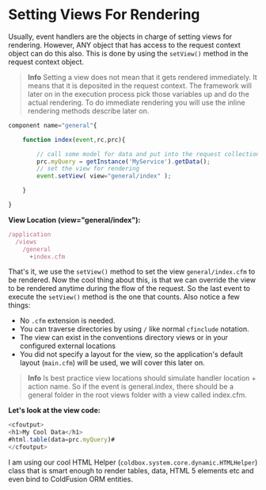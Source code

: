 # Setting Views For Rendering

Usually, event handlers are the objects in charge of setting views for rendering. However, ANY object that has access to the request context object can do this also. This is done by using the `setView()` method in the request context object.

> **Info** Setting a view does not mean that it gets rendered immediately. It means that it is deposited in the request context. The framework will later on in the execution process pick those variables up and do the actual rendering. To do immediate rendering you will use the inline rendering methods describe later on.

```javascript
component name="general"{

    function index(event,rc,prc){

        // call some model for data and put into the request collection
        prc.myQuery = getInstance('MyService').getData();
        // set the view for rendering
        event.setView( view="general/index" );

    }

}
```

**View Location \(view="general/index"\):**

```javascript
/application
  /views
    /general
      +index.cfm
```

That's it, we use the `setView()` method to set the view `general/index.cfm` to be rendered. Now the cool thing about this, is that we can override the view to be rendered anytime during the flow of the request. So the last event to execute the `setView()` method is the one that counts. Also notice a few things:

* No `.cfm` extension is needed.
* You can traverse directories by using `/` like normal `cfinclude` notation.
* The view can exist in the conventions directory views or in your configured external locations
* You did not specify a layout for the view, so the application's default layout \(`main.cfm`\) will be used, we will cover this later on.

> **Info** Is best practice view locations should simulate handler location + action name. So if the event is general.index, there should be a general folder in the root views folder with a view called index.cfm.

**Let's look at the view code:**

```javascript
<cfoutput>
<h1>My Cool Data</h1>
#html.table(data=prc.myQuery)#
</cfoutput>
```

I am using our cool HTML Helper \(`coldbox.system.core.dynamic.HTMLHelper`\) class that is smart enough to render tables, data, HTML 5 elements etc and even bind to ColdFusion ORM entities.

